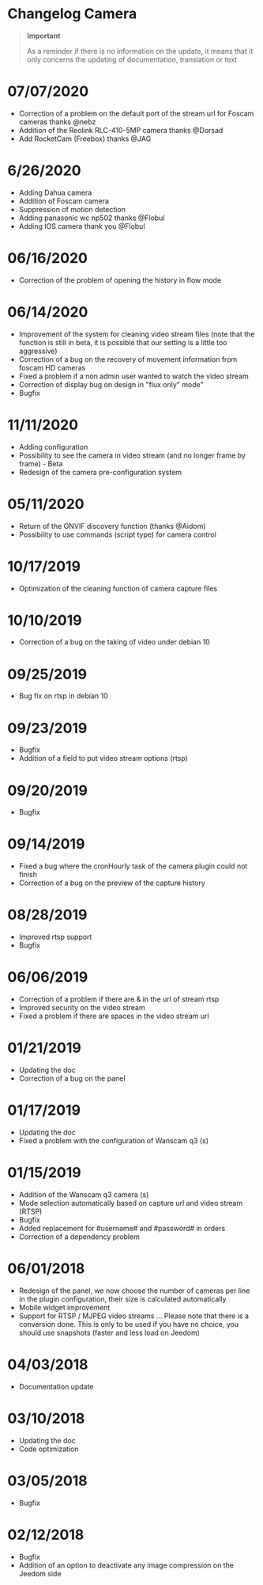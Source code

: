 # Changelog Camera

>**Important**
>
>As a reminder if there is no information on the update, it means that it only concerns the updating of documentation, translation or text

# 07/07/2020

- Correction of a problem on the default port of the stream url for Foscam cameras thanks @nebz
- Addition of the Reolink RLC-410-5MP camera thanks @Dorsad
- Add RocketCam (Freebox) thanks @JAG

# 6/26/2020

- Adding Dahua camera
- Addition of Foscam camera
- Suppression of motion detection
- Adding panasonic wc np502 thanks @Flobul
- Adding IOS camera thank you @Flobul

# 06/16/2020

- Correction of the problem of opening the history in flow mode

# 06/14/2020

- Improvement of the system for cleaning video stream files (note that the function is still in beta, it is possible that our setting is a little too aggressive)
- Correction of a bug on the recovery of movement information from foscam HD cameras
- Fixed a problem if a non admin user wanted to watch the video stream
- Correction of display bug on design in "flux only" mode"
- Bugfix

# 11/11/2020

- Adding configuration
- Possibility to see the camera in video stream (and no longer frame by frame) - Beta
- Redesign of the camera pre-configuration system

# 05/11/2020

- Return of the ONVIF discovery function (thanks @Aidom)
- Possibility to use commands (script type) for camera control

# 10/17/2019

- Optimization of the cleaning function of camera capture files

# 10/10/2019

- Correction of a bug on the taking of video under debian 10

# 09/25/2019

- Bug fix on rtsp in debian 10

# 09/23/2019

- Bugfix
- Addition of a field to put video stream options (rtsp)

# 09/20/2019

- Bugfix

# 09/14/2019

 - Fixed a bug where the cronHourly task of the camera plugin could not finish
 - Correction of a bug on the preview of the capture history

# 08/28/2019

- Improved rtsp support
- Bugfix

# 06/06/2019

- Correction of a problem if there are &amp; in the url of stream rtsp
- Improved security on the video stream
- Fixed a problem if there are spaces in the video stream url

# 01/21/2019

- Updating the doc
- Correction of a bug on the panel

# 01/17/2019

- Updating the doc
- Fixed a problem with the configuration of Wanscam q3 (s)

# 01/15/2019

- Addition of the Wanscam q3 camera (s)
- Mode selection automatically based on capture url and video stream (RTSP)
- Bugfix
- Added replacement for #username# and #password# in orders
- Correction of a dependency problem

# 06/01/2018

- Redesign of the panel, we now choose the number of cameras per line in the plugin configuration, their size is calculated automatically
- Mobile widget improvement
- Support for RTSP / MJPEG video streams ... Please note that there is a conversion done. This is only to be used if you have no choice, you should use snapshots (faster and less load on Jeedom)

# 04/03/2018

- Documentation update

# 03/10/2018

- Updating the doc
- Code optimization

# 03/05/2018

- Bugfix

# 02/12/2018

- Bugfix
- Addition of an option to deactivate any image compression on the Jeedom side
